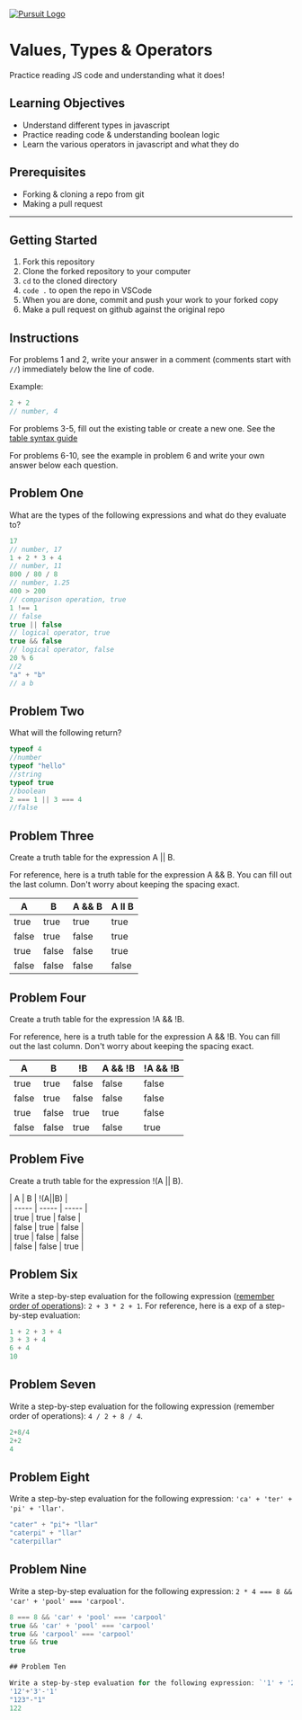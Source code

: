 [![Pursuit Logo](https://avatars1.githubusercontent.com/u/5825944?s=200&v=4)](https://pursuit.org)

# Values, Types & Operators

Practice reading JS code and understanding what it does!

## Learning Objectives

- Understand different types in javascript
- Practice reading code & understanding boolean logic
- Learn the various operators in javascript and what they do

## Prerequisites

- Forking & cloning a repo from git
- Making a pull request

---

## Getting Started

1. Fork this repository
1. Clone the forked repository to your computer
1. `cd` to the cloned directory
1. `code .` to open the repo in VSCode
1. When you are done, commit and push your work to your forked copy
1. Make a pull request on github against the original repo

## Instructions

For problems 1 and 2, write your answer in a comment (comments start with `//`) immediately below the line of code.

Example:

```js
2 + 2
// number, 4
```

For problems 3-5, fill out the existing table or create a new one. See the [table syntax guide](https://www.markdownguide.org/extended-syntax#tables)

For problems 6-10, see the example in problem 6 and write your own answer below each question.



## Problem One

What are the types of the following expressions and what do they evaluate to?

```js
17
// number, 17
1 + 2 * 3 + 4
// number, 11
800 / 80 / 8
// number, 1.25
400 > 200
// comparison operation, true
1 !== 1
// false
true || false
// logical operator, true
true && false
// logical operator, false
20 % 6
//2
"a" + "b"
// a b 
```

## Problem Two

What will the following return?

```js
typeof 4
//number
typeof "hello"
//string
typeof true
//boolean
2 === 1 || 3 === 4
//false
```

## Problem Three

Create a truth table for the expression A || B.

For reference, here is a truth table for the expression A && B. You can fill out the last column. Don't worry about keeping the spacing exact.

| A     | B     | A && B |  A ll B   |
| ----- | ----- | ------ | ---------- |
| true  | true  | true   |   true   |
| false | true  | false  |   true   |
| true  | false | false  |   true   |
| false | false | false  |   false   |

## Problem Four

Create a truth table for the expression !A && !B.

For reference, here is a truth table for the expression A && !B. You can fill out the last column. Don't worry about keeping the spacing exact.

| A     | B     | !B    | A && !B | !A && !B |
| ----- | ----- | ----- | ------- | -------- |
| true  | true  | false | false   |   false       |
| false | true  | false | false   |   false       |
| true  | false | true  | true    |   false       |
| false | false | true  | false   |   true       |

## Problem Five

Create a truth table for the expression !(A || B).

| A     | B     | !(A||B)  |   
| ----- | ----- | -----    |  
| true  | true  |  false  |  
| false | true  |  false  |   
| true  | false |  false  |    
| false | false |  true   |   

## Problem Six

Write a step-by-step evaluation for the following expression ([remember order of operations](https://www.mathsisfun.com/operation-order-pemdas.html)): `2 + 3 * 2 + 1`.
For reference, here is a exp of a step-by-step evaluation:

```js
1 + 2 + 3 + 4
3 + 3 + 4
6 + 4
10
```

## Problem Seven

Write a step-by-step evaluation for the following expression (remember order of operations): `4 / 2 + 8 / 4`.
```js
2+8/4
2+2
4
```

## Problem Eight

Write a step-by-step evaluation for the following expression: `'ca' + 'ter' + 'pi' + 'llar'`.
```js
"cater" + "pi"+ "llar"
"caterpi" + "llar"
"caterpillar"
```
## Problem Nine

Write a step-by-step evaluation for the following expression: `2 * 4 === 8 && 'car' + 'pool' === 'carpool'`.
```js
8 === 8 && 'car' + 'pool' === 'carpool'
true && 'car' + 'pool' === 'carpool'
true && 'carpool' === 'carpool'
true && true 
true

## Problem Ten

Write a step-by-step evaluation for the following expression: `'1' + '2' + '3' - '1'`.
'12'+'3'-'1'
"123"-"1"
122